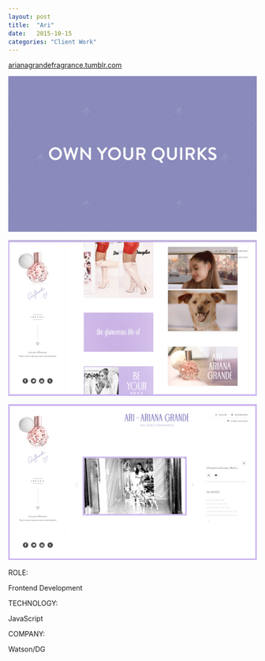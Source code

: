 ```yaml
---
layout: post
title:  "Ari"
date:   2015-10-15
categories: "Client Work"
---
```

[arianagrandefragrance.tumblr.com][workUrl]

[![ari](/images/2015/ari/img01.jpg)][workUrl]

[![ari](/images/2015/ari/img02.jpg)][workUrl]

[![ari](/images/2015/ari/img03.jpg)][workUrl]


<div class="post-category">
<p class="post-title">ROLE:</p> 
<p class="post-value">Frontend Development</p>
</div>


<div class="post-category">
<p class="post-title">TECHNOLOGY:</p> 
<p class="post-value">JavaScript</p>
</div>


<div class="post-category">
<p class="post-title">COMPANY:</p> 
<p class="post-value">Watson/DG</p>
</div>

[workUrl]: http://arianagrandefragrance.tumblr.com
